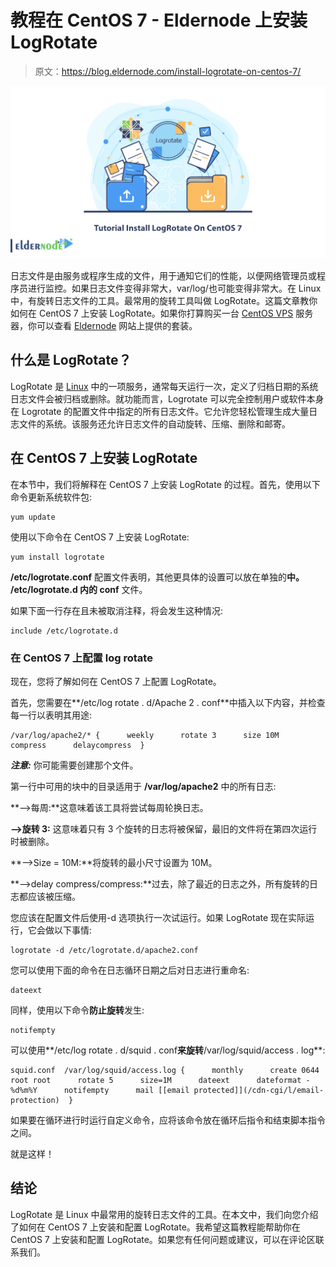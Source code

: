 # 教程在 CentOS 7 - Eldernode 上安装 LogRotate

> 原文：<https://blog.eldernode.com/install-logrotate-on-centos-7/>

![Tutorial Install LogRotate On CentOS 7](img/33479edfa4b583b71d573e2f765250da.png)

日志文件是由服务或程序生成的文件，用于通知它们的性能，以便网络管理员或程序员进行监控。如果日志文件变得非常大，var/log/也可能变得非常大。在 Linux 中，有旋转日志文件的工具。最常用的旋转工具叫做 LogRotate。这篇文章教你如何在 CentOS 7 上安装 LogRotate。如果你打算购买一台 [CentOS VPS](https://eldernode.com/centos-vps/) 服务器，你可以查看 [Eldernode](https://eldernode.com/) 网站上提供的套装。

## **什么是 LogRotate？**

LogRotate 是 [Linux](https://blog.eldernode.com/tag/linux/) 中的一项服务，通常每天运行一次，定义了归档日期的系统日志文件会被归档或删除。就功能而言，Logrotate 可以完全控制用户或软件本身在 Logrotate 的配置文件中指定的所有日志文件。它允许您轻松管理生成大量日志文件的系统。该服务还允许日志文件的自动旋转、压缩、删除和邮寄。

## **在 CentOS 7 上安装 LogRotate**

在本节中，我们将解释在 CentOS 7 上安装 LogRotate 的过程。首先，使用以下命令更新系统软件包:

```
yum update
```

使用以下命令在 CentOS 7 上安装 LogRotate:

```
yum install logrotate
```

**/etc/logrotate.conf** 配置文件表明，其他更具体的设置可以放在单独的**中。 **/etc/logrotate.d** 内的 conf** 文件。

如果下面一行存在且未被取消注释，将会发生这种情况:

```
include /etc/logrotate.d
```

### **在 CentOS 7 上配置 log rotate**

现在，您将了解如何在 CentOS 7 上配置 LogRotate。

首先，您需要在**/etc/log rotate . d/Apache 2 . conf**中插入以下内容，并检查每一行以表明其用途:

```
/var/log/apache2/* {      weekly      rotate 3      size 10M      compress      delaycompress  }
```

***注意:*** 你可能需要创建那个文件。

第一行中可用的块中的目录适用于 **/var/log/apache2** 中的所有日志:

**–>每周:**这意味着该工具将尝试每周轮换日志。

**–>旋转 3:** 这意味着只有 3 个旋转的日志将被保留，最旧的文件将在第四次运行时被删除。

**–>Size = 10M:**将旋转的最小尺寸设置为 10M。

**–>delay compress/compress:**过去，除了最近的日志之外，所有旋转的日志都应该被压缩。

您应该在配置文件后使用-d 选项执行一次试运行。如果 LogRotate 现在实际运行，它会做以下事情:

```
logrotate -d /etc/logrotate.d/apache2.conf
```

您可以使用下面的命令在日志循环日期之后对日志进行重命名:

```
dateext
```

同样，使用以下命令**防止旋转**发生:

```
notifempty
```

可以使用**/etc/log rotate . d/squid . conf**来旋转**/var/log/squid/access . log**:

```
squid.conf  /var/log/squid/access.log {      monthly      create 0644 root root      rotate 5      size=1M      dateext      dateformat -%d%m%Y      notifempty      mail [[email protected]](/cdn-cgi/l/email-protection)  }
```

如果要在循环进行时运行自定义命令，应将该命令放在循环后指令和结束脚本指令之间。

就是这样！

## 结论

LogRotate 是 Linux 中最常用的旋转日志文件的工具。在本文中，我们向您介绍了如何在 CentOS 7 上安装和配置 LogRotate。我希望这篇教程能帮助你在 CentOS 7 上安装和配置 LogRotate。如果您有任何问题或建议，可以在评论区联系我们。